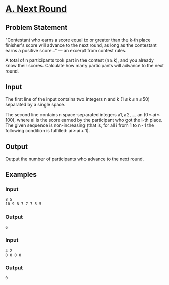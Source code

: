 # [A. Next Round](https://codeforces.com/problemset/problem/158/A)

## Problem Statement

"Contestant who earns a score equal to or greater than the k-th place finisher's score will advance to the next round, as long as the contestant earns a positive score..." — an excerpt from contest rules.

A total of n participants took part in the contest (n ≥ k), and you already know their scores. Calculate how many participants will advance to the next round.

## Input

The first line of the input contains two integers n and k (1 ≤ k ≤ n ≤ 50) separated by a single space.

The second line contains n space-separated integers a1, a2, ..., an (0 ≤ ai ≤ 100), where ai is the score earned by the participant who got the i-th place. The given sequence is non-increasing (that is, for all i from 1 to n - 1 the following condition is fulfilled: ai ≥ ai + 1).

## Output

Output the number of participants who advance to the next round.

## Examples

### Input
```
8 5
10 9 8 7 7 7 5 5
```

### Output
```
6
```
### Input
```
4 2
0 0 0 0
```

### Output
```
0
```
